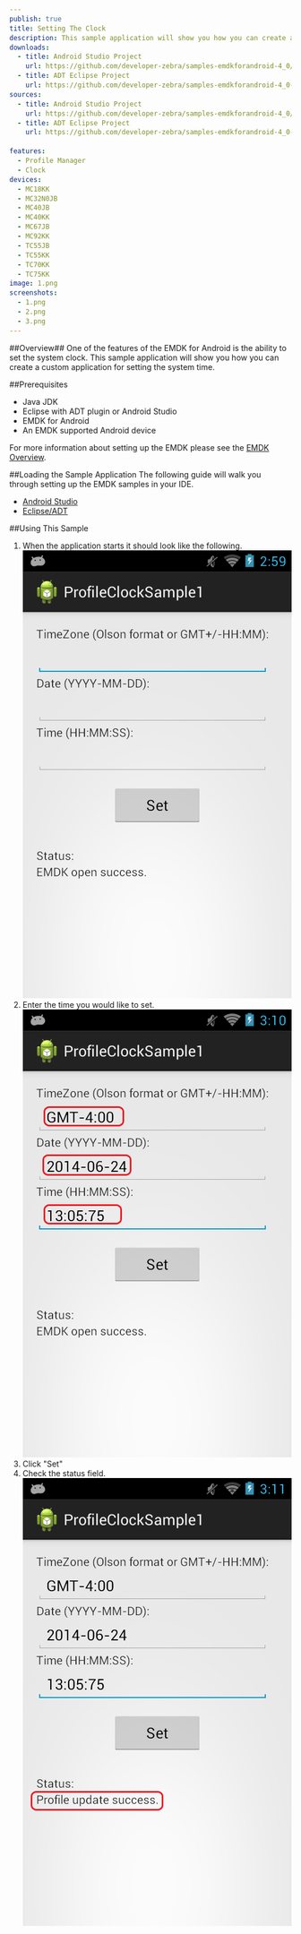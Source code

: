 ```yaml
---
publish: true
title: Setting The Clock
description: This sample application will show you how you can create a custom application for setting the system time using the Clock Feature of Profile Manager.
downloads:
  - title: Android Studio Project
    url: https://github.com/developer-zebra/samples-emdkforandroid-4_0/archive/ProfileClockSample1.zip    
  - title: ADT Eclipse Project
    url: https://github.com/developer-zebra/samples-emdkforandroid-4_0-ADT/archive/ProfileClockSample1.zip      
sources:
  - title: Android Studio Project
    url: https://github.com/developer-zebra/samples-emdkforandroid-4_0/tree/ProfileClockSample1
  - title: ADT Eclipse Project
    url: https://github.com/developer-zebra/samples-emdkforandroid-4_0-ADT/tree/ProfileClockSample1

features: 
  - Profile Manager
  - Clock
devices: 
  - MC18KK
  - MC32N0JB
  - MC40JB
  - MC40KK
  - MC67JB
  - MC92KK
  - TC55JB
  - TC55KK
  - TC70KK
  - TC75KK
image: 1.png
screenshots: 
  - 1.png
  - 2.png
  - 3.png
---
```


##Overview##
One of the features of the EMDK for Android is the ability to set the system clock. This sample application will show you how you can create a custom application for setting the system time. 

##Prerequisites
- Java JDK 
- Eclipse with ADT plugin or  Android Studio
- EMDK for Android  
- An EMDK supported Android device

For more information about setting up the EMDK please see the [EMDK Overview](/emdk-for-android/4-0/guide/about).

##Loading the Sample Application
The following guide will walk you through setting up the EMDK samples in your IDE.

* [Android Studio](/emdk-for-android/4-0/samples/emdksamples_androidstudio)
* [Eclipse/ADT](/emdk-for-android/4-0/samples/emdksamples_eclipse)


##Using This Sample
1. When the application starts it should look like the following.  
  ![img](3_1.png)  
2. Enter the time you would like to set.  
  ![img](3_2.png)    
3.  Click "Set" 
4.  Check the status field.   
  ![img](3_3.png)  